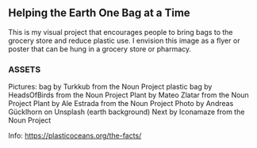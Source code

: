 ## Helping the Earth One Bag at a Time

This is my visual project that encourages people to bring bags to the grocery store and reduce plastic use. I envision this image as a flyer or poster that can be hung in a grocery store or pharmacy.




### ASSETS

Pictures:
bag by Turkkub from the Noun Project
plastic bag by HeadsOfBirds from the Noun Project
Plant by Mateo Zlatar from the Noun Project
Plant by Ale Estrada from the Noun Project
Photo by Andreas Gücklhorn on Unsplash (earth background)
Next by Iconamaze from the Noun Project

Info:
https://plasticoceans.org/the-facts/
